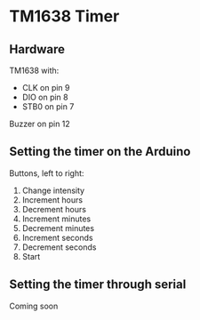TM1638 Timer
============

Hardware
--------

TM1638 with:
* CLK on pin 9
* DIO on pin 8
* STB0 on pin 7

Buzzer on pin 12

Setting the timer on the Arduino
--------------------------------

Buttons, left to right:
1. Change intensity
2. Increment hours
3. Decrement hours
4. Increment minutes
5. Decrement minutes
6. Increment seconds
7. Decrement seconds
8. Start

Setting the timer through serial
--------------------------------

Coming soon
